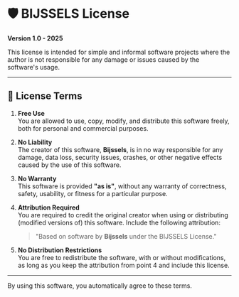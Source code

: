# 🛡️ BIJSSELS License  
**Version 1.0 - 2025**

This license is intended for simple and informal software projects where the author is not responsible for any damage or issues caused by the software's usage.

---

## 📜 License Terms

1. **Free Use**  
   You are allowed to use, copy, modify, and distribute this software freely, both for personal and commercial purposes.

2. **No Liability**  
   The creator of this software, **Bijssels**, is in no way responsible for any damage, data loss, security issues, crashes, or other negative effects caused by the use of this software.

3. **No Warranty**  
   This software is provided **"as is"**, without any warranty of correctness, safety, usability, or fitness for a particular purpose.

4. **Attribution Required**  
   You are required to credit the original creator when using or distributing (modified versions of) this software. Include the following attribution:
   > "Based on software by **Bijssels** under the BIJSSELS License."

5. **No Distribution Restrictions**  
   You are free to redistribute the software, with or without modifications, as long as you keep the attribution from point 4 and include this license.

---

By using this software, you automatically agree to these terms.
